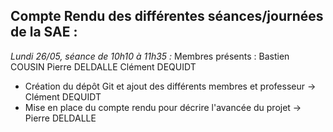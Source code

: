 ## __Compte Rendu des différentes séances/journées de la SAE :__

  *Lundi 26/05, séance de 10h10 à 11h35 :*
  Membres présents : 
      Bastien COUSIN
      Pierre DELDALLE
      Clément DEQUIDT
    
- Création du dépôt Git et ajout des différents membres et professeur -> Clément DEQUIDT
- Mise en place du compte rendu pour décrire l'avancée du projet -> Pierre DELDALLE
